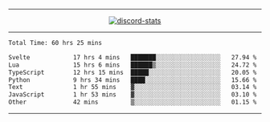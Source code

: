 <a href="https://www.github.com/ripavoid" target="_blank" rel="noreferrer">

-------

<div align='center'>
    <a href='https://discordapp.com/users/825178146797518881'>
        <img align='center' alt='discord-stats' src='https://api.discord-status.me/825178146797518881?nitro&boost=4&gradient=%231e0b1a%2C%23000000%2C%23000000%2C%23160316'></img>
    </a>
</div>

-------

<!--START_SECTION:waka-->

```txt
Total Time: 60 hrs 25 mins

Svelte            17 hrs 4 mins   ███████░░░░░░░░░░░░░░░░░░   27.94 %
Lua               15 hrs 6 mins   ██████▒░░░░░░░░░░░░░░░░░░   24.72 %
TypeScript        12 hrs 15 mins  █████░░░░░░░░░░░░░░░░░░░░   20.05 %
Python            9 hrs 34 mins   ████░░░░░░░░░░░░░░░░░░░░░   15.66 %
Text              1 hr 55 mins    ▓░░░░░░░░░░░░░░░░░░░░░░░░   03.14 %
JavaScript        1 hr 53 mins    ▓░░░░░░░░░░░░░░░░░░░░░░░░   03.10 %
Other             42 mins         ▒░░░░░░░░░░░░░░░░░░░░░░░░   01.15 %
```

<!--END_SECTION:waka-->

-------

